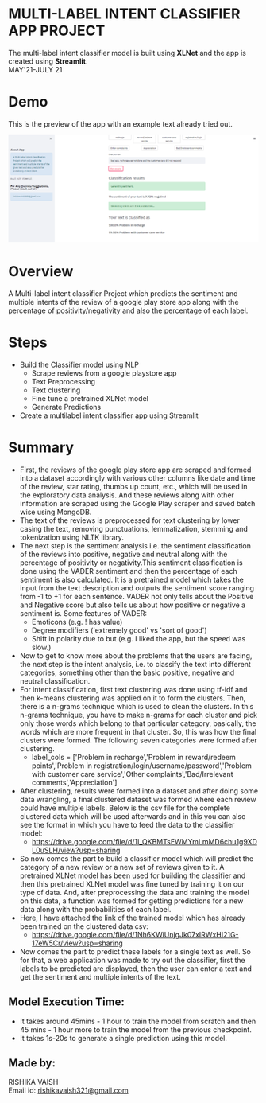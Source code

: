 # MULTI-LABEL INTENT CLASSIFIER APP PROJECT
The multi-label intent classifier model is built using **XLNet** and the app is created using **Streamlit**.  
MAY'21-JULY 21

# Demo
This is the preview of the app with an example text already tried out.

![alt text](demo1.png?raw=true)

# Overview
A Multi-label intent classifier Project which predicts the sentiment and multiple intents of
the review of a google play store app along with the percentage of positivity/negativity and also the percentage of
each label.

# Steps
- Build the Classifier model using NLP
  - Scrape reviews from a google playstore app
  - Text Preprocessing
  - Text clustering
  - Fine tune a pretrained XLNet model
  - Generate Predictions
- Create a multilabel intent classifier app using Streamlit

# Summary

- First, the reviews of the google play store app are scraped and formed into a dataset accordingly with various other columns like date and time of the review, star rating, thumbs up count, etc., which will be used in the exploratory data analysis. And these reviews along with other information are scraped using the Google Play scraper and saved batch wise using MongoDB.
- The text of the reviews is preprocessed for text clustering by lower casing the text, removing punctuations, lemmatization, stemming and tokenization using NLTK library. 
- The next step is the sentiment analysis i.e. the sentiment classification of the
reviews into positive, negative and neutral along with the percentage of positivity or negativity.This sentiment classification is done using the VADER sentiment and then the percentage of each sentiment is also calculated. It is a pretrained model which takes the input from the text description and outputs the sentiment score ranging from -1 to +1 for each sentence. VADER not only tells about the Positive and Negative score but also tells us about how positive or negative a sentiment is. Some features of VADER:
   - Emoticons (e.g. ! has value)
   - Degree modifiers ('extremely good' vs 'sort of good')
   - Shift in polarity due to but (e.g. I liked the app, but the speed was slow.)
- Now to get to know more about the problems that the users are facing, the next step is the intent analysis, i.e. to classify the text into different categories, something other than the basic positive, negative and neutral classification.
- For intent classification, first text clustering was done using tf-idf and then k-means clustering was applied on it to form the clusters. Then, there is a n-grams technique which is used to clean the clusters. In this n-grams technique, you have to make n-grams for each cluster and pick only those words which belong to that particular category, basically, the words which are more frequent in that cluster. So, this was how the final clusters were formed. The following seven categories were formed after clustering.
   - label_cols = ['Problem in recharge','Problem in reward/redeem points','Problem in registration/login/username/password','Problem with customer care service','Other complaints','Bad/Irrelevant comments','Appreciation']
- After clustering, results were formed into a dataset and after doing some data wrangling, a final clustered dataset was formed where each review could have multiple labels. Below is the csv file for the complete clustered data which will be used afterwards and in this you can also see the format in which you have to feed the data to the classifier model:
   - https://drive.google.com/file/d/1I_QKBMTsEWMYmLmMD6chu1g9XDL0uSLH/view?usp=sharing
- So now comes the part to build a classifier model which will predict the category of a new review or a new set of reviews given to it. A pretrained XLNet model has been used for building the classifier and then this pretrained XLNet model was fine tuned by training it on our type of data. And, after preprocessing the data and training the model on this data, a function was formed for getting predictions for a new data along with the probabilities of each label.
- Here, I have attached the link of the trained model which has already been trained
on the clustered data csv:
   - https://drive.google.com/file/d/1Nh6KWiUnjgJk07xIRWxHI21G-17eW5Cr/view?usp=sharing
- Now comes the part to predict these labels for a single text as well. So for that, a web application was made to try out the classifier, first the labels to be predicted are displayed, then the user can enter a text and get the sentiment and multiple intents of the text.

## Model Execution Time:
- It takes around 45mins - 1 hour to train the model from scratch and then 45 mins - 1 hour more to train the model from the previous checkpoint.
- It takes 1s-20s to generate a single prediction using this model.

## Made by:
RISHIKA VAISH  
Email id: rishikavaish321@gmail.com
